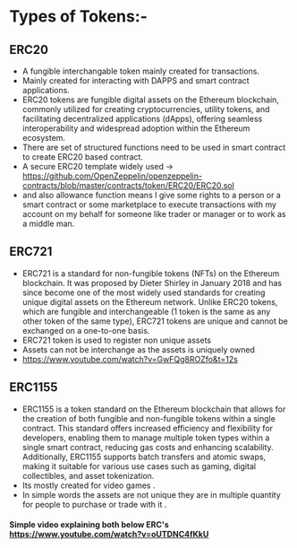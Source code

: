 # Types of Tokens:-
## ERC20
- A fungible interchangable token mainly created for transactions.
- Mainly created for interacting with DAPPS and smart contract applications.
- ERC20 tokens are fungible digital assets on the Ethereum blockchain, commonly utilized for creating cryptocurrencies, utility tokens, and facilitating decentralized applications (dApps), offering seamless interoperability and widespread adoption within the Ethereum ecosystem.
- There are set of structured functions need to be used in smart contract to create ERC20 based contract.
- A secure ERC20 template widely used -> https://github.com/OpenZeppelin/openzeppelin-contracts/blob/master/contracts/token/ERC20/ERC20.sol
- and also allowance function means I give some rights to a person or a smart contract or some marketplace to execute transactions with my account on my behalf for someone like trader or manager or to work as a middle man.
## ERC721
- ERC721 is a standard for non-fungible tokens (NFTs) on the Ethereum blockchain. It was proposed by Dieter Shirley in January 2018 and has since become one of the most widely used standards for creating unique digital assets on the Ethereum network. Unlike ERC20 tokens, which are fungible and interchangeable (1 token is the same as any other token of the same type), ERC721 tokens are unique and cannot be exchanged on a one-to-one basis.
- ERC721 token is used to register non unique assets 
- Assets can not be interchange as the assets is uniquely owned
- https://www.youtube.com/watch?v=GwFQg8ROZfo&t=12s
## ERC1155
- ERC1155 is a token standard on the Ethereum blockchain that allows for the creation of both fungible and non-fungible tokens within a single contract. This standard offers increased efficiency and flexibility for developers, enabling them to manage multiple token types within a single smart contract, reducing gas costs and enhancing scalability. Additionally, ERC1155 supports batch transfers and atomic swaps, making it suitable for various use cases such as gaming, digital collectibles, and asset tokenization. 
- Its mostly created for video games .
- In simple words the assets are not unique they are in multiple quantity for people to purchase or trade with it .

#### Simple video explaining both below ERC's https://www.youtube.com/watch?v=oUTDNC4fKkU